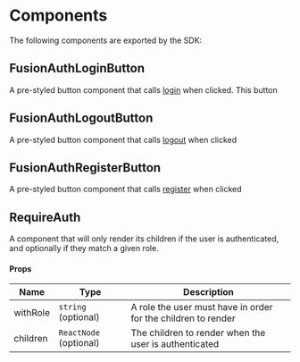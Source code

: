 # Components

The following components are exported by the SDK:

## FusionAuthLoginButton

A pre-styled button component that calls [login](context.md#login-function) when clicked. This button

## FusionAuthLogoutButton

A pre-styled button component that calls [logout](context.md#logout-function) when clicked

## FusionAuthRegisterButton

A pre-styled button component that calls [register](context.md#register-function) when clicked

## RequireAuth

A component that will only render its children if the user is authenticated, and optionally if they match a given role.

#### Props

| Name     | Type                   | Description                                                   |
| -------- | ---------------------- | ------------------------------------------------------------- |
| withRole | `string` (optional)    | A role the user must have in order for the children to render |
| children | `ReactNode` (optional) | The children to render when the user is authenticated         |
